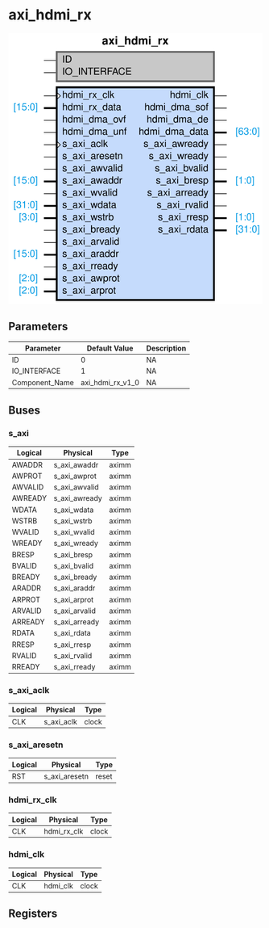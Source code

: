 # axi_hdmi_rx

<center>

![axi_hdmi_rx](axi_hdmi_rx-axi_hdmi_rx.svg)

</center>

## Parameters

| Parameter | Default Value | Description |
| --------- | ------------- | ----------- |
| ID | 0 | NA |
| IO_INTERFACE | 1 | NA |
| Component_Name | axi_hdmi_rx_v1_0 | NA |


## Buses


### s_axi
| Logical | Physical | Type |
| ------- | -------- | ---- |
| AWADDR | s_axi_awaddr | aximm |
| AWPROT | s_axi_awprot | aximm |
| AWVALID | s_axi_awvalid | aximm |
| AWREADY | s_axi_awready | aximm |
| WDATA | s_axi_wdata | aximm |
| WSTRB | s_axi_wstrb | aximm |
| WVALID | s_axi_wvalid | aximm |
| WREADY | s_axi_wready | aximm |
| BRESP | s_axi_bresp | aximm |
| BVALID | s_axi_bvalid | aximm |
| BREADY | s_axi_bready | aximm |
| ARADDR | s_axi_araddr | aximm |
| ARPROT | s_axi_arprot | aximm |
| ARVALID | s_axi_arvalid | aximm |
| ARREADY | s_axi_arready | aximm |
| RDATA | s_axi_rdata | aximm |
| RRESP | s_axi_rresp | aximm |
| RVALID | s_axi_rvalid | aximm |
| RREADY | s_axi_rready | aximm |



### s_axi_aclk
| Logical | Physical | Type |
| ------- | -------- | ---- |
| CLK | s_axi_aclk | clock |



### s_axi_aresetn
| Logical | Physical | Type |
| ------- | -------- | ---- |
| RST | s_axi_aresetn | reset |



### hdmi_rx_clk
| Logical | Physical | Type |
| ------- | -------- | ---- |
| CLK | hdmi_rx_clk | clock |



### hdmi_clk
| Logical | Physical | Type |
| ------- | -------- | ---- |
| CLK | hdmi_clk | clock |




## Registers